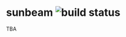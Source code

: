 # sunbeam ![build status](https://travis-ci.org/Statoil/sunbeam.svg?branch=master "TravisCI Build Status")

TBA
